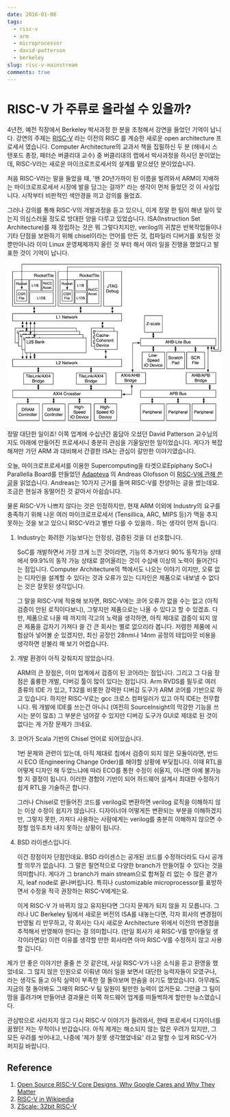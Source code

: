 ```yaml
---
date: 2016-01-08
tags:
  - risc-v
  - arm
  - microprocessor
  - david-patterson
  - berkeley
slug: risc-v-mainstream
comments: true
---
```


# RISC-V 가 주류로 올라설 수 있을까?

4년전, 예전 직장에서 Berkeley 박사과정 한 분을 초청해서 강연을 들었던 기억이 납니다.
강연의 주제는 [RISC-V][] 라는 이전의 RISC 를 계승한 새로운 open architecture 프로세서 였습니다.
Computer Architecture의 교과서 책을 집필하신 두 분 (헤네시 스탠포드 총장, 패터슨 버클리대 교수) 중 버클리대의 랩에서 박사과정을 하시던 분이었는데, RISC-V라는 새로운 마이크로프로세서의 설계를 맡으셨던 분이었습니다.

[RISC-V]: http://riscv.org

처음 RISC-V라는 말을 들었을 때, '왠 20년가까이 된 이름을 빌려와서 ARM이 지배하는 마이크로프로세서 시장에 발을 담그는 걸까?' 라는 생각이 먼저 들었던 것 이 사실입니다.
시작부터 비판적인 색안경을 끼고 강의를 들었죠.

그러나 강의를 통해 RISC-V의 개발과정을 듣고 있으니, 이게 정말 한 팀이 해낸 일이 맞는지 의심스러울 정도로 방대한 양을 다루고 있었습니다.
ISA(Instruction Set Architecture)를 재 정립하는 것은 뭐 그렇다치지만, verilog의 귀찮은 반복작업들이나 기타 단점을 보완하기 위해 chisel이라는 언어를 만든 것, 컴파일러 디버거를 포팅한 것 뿐만아니라 이미 Linux 운영체제까지 올린 것 부터 해서 여러 일을 진행을 했었다고 발표한 것이 기억이 납니다.

![Implementation of RISC-V](/media/blog/2016-01-08-riscv.orgworkshop-jun2015riscv-zscale-workshop-june2015.png)

정말 대단한 일이죠! 이쪽 업계에 수십년간 몸담아 오셨던 David Patterson 교수님의 지도 아래에 만들어진 프로세서니 충분히 관심을 기울일만한 일이었습니다.
게다가 복잡해져만 가던 ARM 과 대비해서 간결한 ISA는 관심이 갈만한 이야기였습니다.

오늘, 마이크로프로세서를 이용한 Supercomputing을 타겟으로Epiphany SoC나 Parallella Board를 만들었던 [Adapteva][] 의 Andreas Olofsson 이 [RISC-V에 관해 쓴 글][adapteva-risc-v-in-next-chip]을 읽었습니다.
Andreas는 10가지 근거를 들며 RISC-V를 찬양하는 글을 썼는데요.
조금은 현실과 동떨어진 것 같아서 아쉽습니다.

[adapteva-risc-v-in-next-chip]: http://www.adapteva.com/andreas-blog/why-i-will-be-using-the-risc-v-in-my-next-chip/
[Adapteva]: http://www.adapteva.com

물론 RISC-V가 나쁘지 않다는 것은 인정하지만, 현재 ARM 이외에 Industry의 요구를 충족하기 위해 나온 여러 마이크로프로세서 (Tensillica, ARC, MIPS 등)가 맥을 추지 못하는 것을 보고 있으니 RISC-V라고 별반 다를 수 있을까.. 하는 생각이 먼저 듭니다.

1.  Industry는 화려한 기능보다는 안정성, 검증된 것을 더 선호합니다.

    SoC를 개발하면서 가장 크게 느낀 것이라면, 기능의 추가보다 90% 동작가능 상태에서 99.9%의 동작 가능 상태로 끌어올리는 것이 수십배 이상의 노력이 들어간다는 점입니다.
    Computer Architecture의 책에서도 나오는 이야기 이지만,  오류 없는 디자인을 설계할 수 있다는 것과 오류가 있는 디자인은 제품으로 내보낼 수 없다는 것은 잘못된 생각입니다.

    그 말을 RISC-V에 적용해 보자면, RISC-V에는 코어 오류가 없을 수는 없고 (아직 검증이 안된 로직이다보니), 그렇지만 제품으로는 나올 수 있다고 할 수 있겠죠.
    다만, 제품으로 나올 때 까지의 각고의 노력을 생각하면, 아직 제대로 검증이 되지 않은 제품을 갑자기 가져다 쓸 간 큰 회사는 별로 없으리라 봅니다.
    저렴한 제품에 시험삼아 넣어볼 순 있겠지만, 최신 공정인 28nm나 14nm 공정의 테입아웃 비용을 생각하면 섣불리 해 보기 어렵습니다.

2.  개발 환경이 아직 갖춰지지 않았습니다.

    ARM의 큰 장점은, 이미 업계에서 검증이 된 코어라는 점입니다.
    그리고 그 다음 장점은 훌륭한 개발, 디버깅 툴이 많이 있다는 점입니다.
    Arm RVDS를 필두로 여러 종류의 IDE 가 있고, T32를 비롯한 강력한 디버깅 도구가 ARM 코어를 기반으로 하고 있습니다.
    하지만 RISC-V로는 gcc 크로스 컴파일러가 있고 아직 IDE는 전무합니다.
    뭐 개발에 IDE를 쓰는건 아니니 (여전히 SourceInsight의 막강한 기능을 쓰시는 분이 많죠) 그 부분은 넘어갈 수 있지만 디버깅 도구가 GUI로 제대로 된 것이 없다는 게 가장 문제가 크네요.

3.  코어가 Scala 기반의 Chisel 언어로 되어있습니다.

    1번 문제와 관련이 있는데, 아직 제대로 칩에서 검증이 되지 않은 모듈이라면, 반드시 ECO (Engineering Change Order)를 해야할 상황에 부딫힙니다.
    이때 RTL을 어떻게 디자인 해 두었느냐에 따라 ECO를 통한 수정이 쉬울지, 아니면 아예 불가능할 지 결정이 됩니다.
    이러한 경험이 기반이 되어 하드웨어 설계시 최대한 수정하기 쉽게 RTL을 기술하곤 합니다.

    그러나 Chisel로 만들어진 코드를 verilog로 변환하면 verilog 로직을 이해하지 않는 이상 수정이 쉽지가 않습니다.
    디자이너야 어떻게든 변환되는 부분을 이해하겠지만, 그렇지 못한, 가져다 사용하는 사람에게는 verilog를 충분히 이해하지 않으면 수정할 엄두조차 내지 못하는 상황이 됩니다.

4.  BSD 라이센스입니다.

    이건 장점이자 단점인데요.
    BSD 라이센스는 공개된 코드를 수정하더라도 다시 공개할 의무가 없습니다.
    그 말은 필연적으로 다양한 branch가 만들어질 수 있다는 것을 의미합니다.
    게다가 그 branch가 main stream으로 합쳐질 리 없는 수 많은 곁가지, leaf node로 끝나버립니다.
    특히나 customizable microprocessor를 표방하면서 수정을 적극 권장하는 RISC-V에게는요.

    이게 RISC-V 가 바뀌지 않고 유지된다면 그다지 문제가 되지 않을 지 모릅니다.
    그러나 UC Berkeley 팀에서 새로운 버전의 ISA를 내놓는다면, 각자 회사의 변경점이 반영될 리 만무하고, 각 회사는 다시 새로운 Architecture 위에서 이전의 변경점을 추적해서 반영해야 한다는 걸 의미합니다. (만일 회사가 새 RISC-V를 받아들일 생각이라면요)
    이런 이유를 생각할 만한 회사라면 아마 RISC-V를 수정하지 않고 사용할 겁니다.

제가 안 좋은 이야기만 줄줄 쓴 것 같은데, 사실 RISC-V가 나온 소식을 듣고 환영을 했었네요.
그 많지 않은 인원으로 이뤄낸 여러 일을 보면서 대단한 능력자들이 모였구나, 라는 생각도 들고 아직 실력이 부족한 절 돌아보며 한숨을 쉬기도 했었습니다.
아무래도 지금의 절 돌아봐도 그때의 RISC-V 팀 일원이 될만한 능력이 없거든요.
그만큼 그 팀이 땀을 흘려가며 만들어낸 결과물은 이쪽 하드웨어 업계를 떠들썩하게 할만한 뉴스였습니다.

관심밖으로 사라지지 않고 다시 RISC-V 이야기가 들려와서, 한때 프로세서 디자이너를 꿈꿨던 저는 무척이나 반갑습니다.
아직 제게는 해소되지 않는 많은 우려가 있지만, 그 모든 우려를 씻어내고, 나중에 '제가 잘못 생각했었네요' 라고 말할 수 있게 RISC-V가 퍼지길 바랍니다.

## Reference

1.  [Open Source RISC-V Core Designs, Why Google Cares and Why They Matter](http://www.xda-developers.com/risc-v-cores-and-why-they-matter/)
2.  [RISC-V in Wikipedia](https://en.wikipedia.org/wiki/RISC-V)
3.  [ZScale: 32bit RISC-V](http://riscv.org/workshop-jun2015/riscv-zscale-workshop-june2015.pdf)